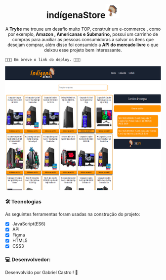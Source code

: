 <h1 align="center">indígenaStore<img height="45" src="/img/logoLink.png"></h1>
 <p align="center">A <strong>Trybe</strong> me trouxe um desafio muito TOP, construir um e-commerce , como por exemplo, <strong>Amazon , Americanas e Submarino,</strong> possui um carrinho de compras para auxiliar as pessoas consumidoras a salvar os itens que desejam comprar, além disso foi consumido a <strong>API do mercado livre</strong> o que deixou esse projeto bem interessante.</p>  
 
~~~
🛒🛒🛒 Em breve o link do deploy. 🛒🛒🛒
~~~
<img height="400" src="/img/imgReadme.png">

### 🛠 Tecnologias

As seguintes ferramentas foram usadas na construção do projeto:

- [x] JavaScript(ES6)
- [x] API
- [x] Figma
- [x] HTML5
- [x] CSS3

### 💻 Desenvolvedor:

Desenvolvido por Gabriel Castro ! 🥇  
    <img src="https://avatars.githubusercontent.com/u/61993679?s=460&u=970a557bb6ad3bf6ff644dc20d5b6d3cdd753a93&v=4" width="100px;" alt=""/>
    
